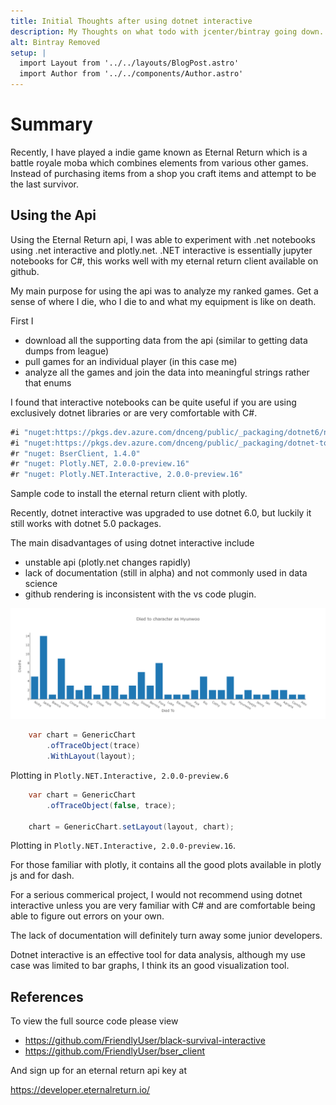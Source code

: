 ```yaml
---
title: Initial Thoughts after using dotnet interactive
description: My Thoughts on what todo with jcenter/bintray going down.
alt: Bintray Removed
setup: |
  import Layout from '../../layouts/BlogPost.astro'
  import Author from '../../components/Author.astro'
---
```


# Summary

Recently, I have played a indie game known as Eternal Return which is a battle royale moba which combines elements from various other games. Instead of purchasing items from a shop you craft items and attempt to be the last survivor.


## Using the Api

Using the Eternal Return api, I was able to experiment with .net notebooks using .net interactive and plotly.net. .NET interactive is essentially jupyter notebooks for C#, this works well with my eternal return client available on github.

My main purpose for using the api was to analyze my ranked games.
Get a sense of where I die, who I die to and what my equipment is like on death.

First I 
* download all the supporting data from the api (similar to getting data dumps from league)
* pull games for an individual player (in this case me)
* analyze all the games and join the data into meaningful strings rather that enums

I found that interactive notebooks can be quite useful if you are using exclusively dotnet libraries or are very comfortable with C#.

```csharp
#i "nuget:https://pkgs.dev.azure.com/dnceng/public/_packaging/dotnet6/nuget/v3/index.json" 
#i "nuget:https://pkgs.dev.azure.com/dnceng/public/_packaging/dotnet-tools/nuget/v3/index.json" 
#r "nuget: BserClient, 1.4.0"
#r "nuget: Plotly.NET, 2.0.0-preview.16"
#r "nuget: Plotly.NET.Interactive, 2.0.0-preview.16"
```

Sample code to install the eternal return client with plotly.

Recently, dotnet interactive was upgraded to use dotnet 6.0, but luckily it still works with dotnet 5.0 packages.

The main disadvantages of using dotnet interactive include

* unstable api (plotly.net changes rapidly)
* lack of documentation (still in alpha) and not commonly used in data science
* github rendering is inconsistent with the vs code plugin.

![Sample plot](/imgs/2021/hyunwoo_deaths.png)

```csharp
    var chart = GenericChart
        .ofTraceObject(trace)
        .WithLayout(layout);
```

Plotting in `Plotly.NET.Interactive, 2.0.0-preview.6`

```csharp
    var chart = GenericChart
        .ofTraceObject(false, trace);

    chart = GenericChart.setLayout(layout, chart);
```

Plotting in `Plotly.NET.Interactive, 2.0.0-preview.16`.

For those familiar with plotly, it contains all the good plots available in plotly js and for dash.

For a serious commerical project, I would not recommend using dotnet interactive unless you are very familiar with C# and are comfortable being able to figure out errors on your own.

The lack of documentation will definitely turn away some junior developers.

Dotnet interactive is an effective tool for data analysis, although my use case was limited to bar graphs, I think its an good visualization tool.

## References

To view the full source code please view

* https://github.com/FriendlyUser/black-survival-interactive
* https://github.com/FriendlyUser/bser_client

And sign up for an eternal return api key at

https://developer.eternalreturn.io/